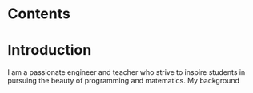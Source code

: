 # Contents 


# Introduction
I am a passionate engineer and teacher who strive to inspire students in pursuing the beauty of programming and matematics. My background